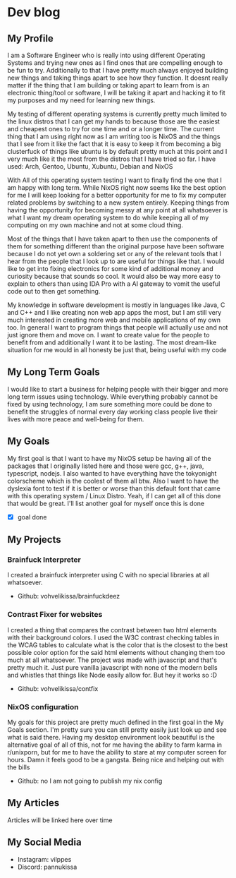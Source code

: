 # Dev blog

## My Profile

I am a Software Engineer who is really into using different Operating Systems and trying new ones as I
find ones that are compelling enough to be fun to try. Additionally to that I have pretty much always
enjoyed building new things and taking things apart to see how they function. It doesnt really matter
if the thing that I am building or taking apart to learn from is an electronic thing/tool or software, 
I will be taking it apart and hacking it to fit my purposes and my need for learning new things.

My testing of different operating systems is currently pretty much limited to the linux distros that I
can get my hands to because those are the easiest and cheapest ones to try for one time and or a longer
time. The current thing that I am using right now as I am writing too is NixOS and the things that I see
from it like the fact that it is easy to keep it from becoming a big clusterfuck of things like ubuntu is
by default pretty much at this point and I very much like it the most from the distros that I have tried so far.
I have used: Arch, Gentoo, Ubuntu, Xubuntu, Debian and NixOS

With All of this operating system testing I want to finally find the one that I am happy with long term.
While NixOS right now seems like the best option for me I will keep looking for a better opportunity for 
me to fix my computer related problems by switching to a new system entirely. Keeping things from having
the opportunity for becoming messy at any point at all whatsoever is what I want my dream operating system
to do while keeping all of my computing on my own machine and not at some cloud thing.

Most of the things that I have taken apart to then use the components of them for something different than the
original purpose have been software because I do not yet own a soldering set or any of the relevant tools 
that I hear from the people that I look up to are useful for things like that. I would like to get into
fixing electronics for some kind of additional money and curiosity because that sounds so cool. It would
also be way more easy to explain to others than using IDA Pro with a AI gateway to vomit the useful code out
to then get something.

My knowledge in software development is mostly in languages like Java, C and C++ and I like creating non web app
apps the most, but I am still very much interested in creating more web and mobile applications of my own too.
In general I want to program things that people will actually use and not just ignore them and move on. I 
want to create value for the people to benefit from and additionally I want it to be lasting. The most dream-like
situation for me would in all honesty be just that, being useful with my code

## My Long Term Goals

I would like to start a business for helping people with their bigger and more long term issues using technology.
While everything probably cannot be fixed by using technology, I am sure something more could be done to benefit
the struggles of normal every day working class people live their lives with more peace and well-being for them.

## My Goals

My first goal is that I want to have my NixOS setup be having all of the packages that I originally listed here
and those were gcc, g++, java, typescript, nodejs. I also wanted to have everything have the tokyonight colorscheme
which is the coolest of them all btw. Also I want to have the dyslexia font to test if it is better or worse than
this default font that came with this operating system / Linux Distro. Yeah, if I can get all of this done that
would be great. I'll list another goal for myself once this is done

- [X] goal done

## My Projects

### Brainfuck Interpreter

I created a brainfuck interpreter using C with no special libraries at all whatsoever.

- Github: vohvelikissa/brainfuckdeez

### Contrast Fixer for websites

I created a thing that compares the contrast between two html elements with their background colors. I used the
W3C contrast checking tables in the WCAG tables to calculate what is the color that is the closest to the best
possible color option for the said html elements without changing them too much at all whatsoever. The project
was made with javascript and that's pretty much it. Just pure vanilla javascript with none of the modern bells
and whistles that things like Node easily allow for. But hey it works so :D

- Github: vohvelikissa/contfix

### NixOS configuration

My goals for this project are pretty much defined in the first goal in the My Goals section. I'm pretty sure you can
still pretty easily just look up and see what is said there. Having my desktop environment look beautiful is the
alternative goal of all of this, not for me having the ability to farm karma in r/unixporn, but for me to have the
ability to stare at my computer screen for hours. Damn it feels good to be a gangsta. Being nice and helping out with the bills

- Github: no I am not going to publish my nix config

## My Articles

Articles will be linked here over time

## My Social Media

- Instagram: vilppes
- Discord: pannukissa
